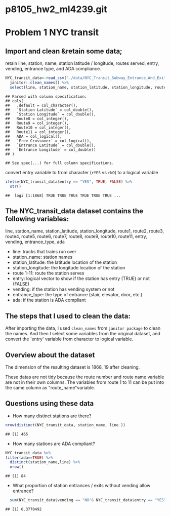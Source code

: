p8105\_hw2\_ml4239.git
================

Problem 1 NYC transit
=====================

Import and clean &retain some data;
-----------------------------------

retain line, station, name, station latitude / longitude, routes served, entry, vending, entrance type, and ADA compliance.

``` r
NYC_transit_data<-read_csv("./data/NYC_Transit_Subway_Entrance_And_Exit_Data.csv") %>% 
  janitor::clean_names() %>% 
  select(line, station_name, station_latitude, station_longitude, route1:route11, entry, vending, entrance_type, ada) 
```

    ## Parsed with column specification:
    ## cols(
    ##   .default = col_character(),
    ##   `Station Latitude` = col_double(),
    ##   `Station Longitude` = col_double(),
    ##   Route8 = col_integer(),
    ##   Route9 = col_integer(),
    ##   Route10 = col_integer(),
    ##   Route11 = col_integer(),
    ##   ADA = col_logical(),
    ##   `Free Crossover` = col_logical(),
    ##   `Entrance Latitude` = col_double(),
    ##   `Entrance Longitude` = col_double()
    ## )

    ## See spec(...) for full column specifications.

convert entry variable to from character (`rYES` vs `rNO`) to a logical variable

``` r
ifelse(NYC_transit_data$entry == "YES", TRUE, FALSE) %>% 
  str()
```

    ##  logi [1:1868] TRUE TRUE TRUE TRUE TRUE TRUE ...

The NYC\_transit\_data dataset contains the following variables:
----------------------------------------------------------------

line, station\_name, station\_latitude, station\_longitude, route1, route2, route3, route4, route5, route6, route7, route8, route9, route10, route11, entry, vending, entrance\_type, ada

-   line: tracks that trains run over
-   station\_name: station names
-   station\_latitude: the latitude location of the station
-   station\_longitude: the longitude location of the station
-   route 1-11: route the station serves
-   entry: logical vector to show if the station has entry (TRUE) or not (FALSE)
-   vending: if the station has vending system or not
-   entrance\_type: the type of entrance (stair, elevator, door, etc.)
-   ada: if the station is ADA compliant

The steps that I used to clean the data:
----------------------------------------

After importing the data, I used `clean_names` from `janitor package` to clean the names. And then I select some variables from the original dataset, and convert the 'entry' variable from character to logical variable.

Overview about the dataset
--------------------------

The dimension of the resulting dataset is 1868, 19 after cleaning.

These datas are not tidy because the route number and route name variable are not in their own columns. The variables from route 1 to 11 can be put into the same column as "route\_name"variable.

Questions using these data
--------------------------

-   How many distinct stations are there?

``` r
nrow(distinct(NYC_transit_data, station_name, line ))
```

    ## [1] 465

-   How many stations are ADA compliant?

``` r
NYC_transit_data %>% 
filter(ada==TRUE) %>% 
  distinct(station_name,line) %>% 
  nrow()
```

    ## [1] 84

-   What proportion of station entrances / exits without vending allow entrance?

``` r
  sum(NYC_transit_data$vending == "NO"& NYC_transit_data$entry == "YES")/sum (NYC_transit_data$vending == "NO")
```

    ## [1] 0.3770492
